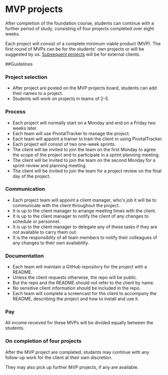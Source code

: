 # MVP projects

After completion of the foundation course, students can continue with a further period of study, consisting of four projects completed over eight weeks.

Each project will consist of a complete minimum viable product (MVP). The first round of MVPs can be for the students' own projects or will be suggested by us. [Subsequent projects](http://foundersandcoders.org/mvp) will be for external clients.

##Guidelines

### Project selection

+ After project are posted on the MVP projects board, students can add their names to a project.
+ Students will work on projects in teams of 2-5.

### Process

+ Each project will normally start on a Monday and end on a Friday two weeks later.
+ Each team will use PivotalTracker to manage the project.
+ Each team will appoint a trainer to train the client in using PivotalTracker.
+ Each project will consist of two one-week sprints.
+ The client will be invited to join the team on the first Monday to agree the scope of the project and to participate in a sprint planning meeting.
+ The client will be invited to join the team on the second Monday for a sprint review and planning meeting.
+ The client will be invited to join the team for a project review on the final day of the project.

### Communication

+ Each project team will appoint a client manager, who's job it will be to communicate with the client throughout the project.
+ It is up to the client manager to arrange meeting times with the client.
+ It is up to the client manager to notify the client of any changes to schedule or personnel.
+ It is up to the client manager to delegate any of these tasks if they are not available to carry them out.
+ It is the responsiblity of all team members to notify their colleagues of any changes to their own availability.

### Documentation

+ Each team will maintain a GitHub repository for the project with a README.
+ Unless the client requests otherwise, the repo will be public.
+ But the repo and the README should not refer to the client by name.
+ No sensitive client information should be included in the repo.
+ Each team will complete a screencast for the client to accompany the README, describing the project and how to install and use it.

### Pay

All income received for these MVPs will be divided equally between the students.

### On completion of four projects

After the MVP project are completed, students may continue with any follow-up work for the client at their own discretion.

They may also pick up further MVP projects, if any are available.



